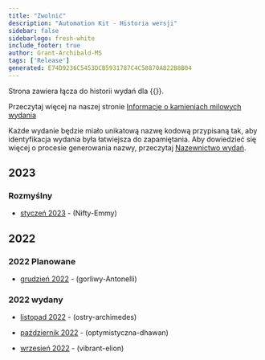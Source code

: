 ```yaml
---
title: "Zwolnić"
description: "Automation Kit - Historia wersji"
sidebar: false
sidebarlogo: fresh-white
include_footer: true
author: Grant-Archibald-MS
tags: ['Release']
generated: E74D9236C5453DCB5931787C4C58870A822B8B04
---
```


Strona zawiera łącza do historii wydań dla {{<product-name>}}.

Przeczytaj więcej na naszej stronie [Informacje o kamieniach milowych wydania](/pl/releases/milestones)

Każde wydanie będzie miało unikatową nazwę kodową przypisaną tak, aby identyfikacja wydania była łatwiejsza do zapamiętania. Aby dowiedzieć się więcej o procesie generowania nazwy, przeczytaj [Nazewnictwo wydań](/pl/releases/naming).

## 2023

### Rozmyślny

- [styczeń 2023](/pl/releases/january-2023) - (Nifty-Emmy)

## 2022

### 2022 Planowane

- [grudzień 2022](/pl/releases/december-2022) - (gorliwy-Antonelli)

### 2022 wydany

- [listopad 2022](/pl/releases/november-2022) - (ostry-archimedes)

- [październik 2022](/pl/releases/october-2022) - (optymistyczna-dhawan)

- [wrzesień 2022](/pl/releases/september-2022) - (vibrant-elion)
